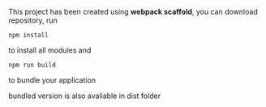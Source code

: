 This project has been created using **webpack scaffold**, you can download repository,
run
```
npm install
```
to install all modules and
```
npm run build
```
to bundle your application

bundled version is also avaliable 
in dist folder 

